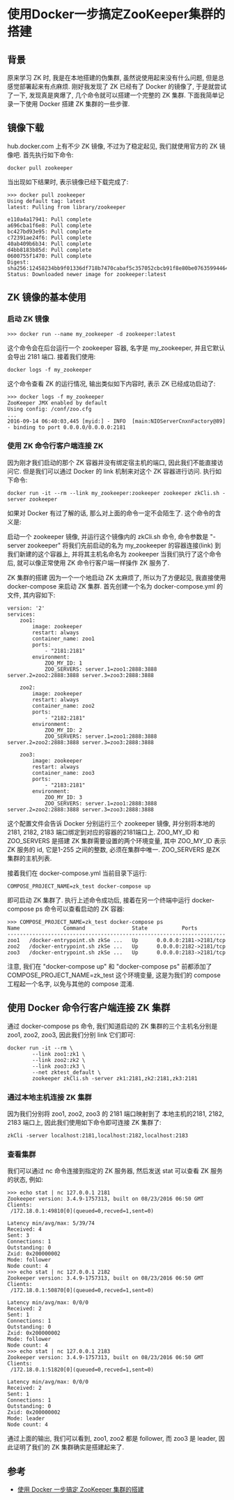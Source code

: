 # 使用Docker一步搞定ZooKeeper集群的搭建

## 背景
原来学习 ZK 时, 我是在本地搭建的伪集群, 虽然说使用起来没有什么问题, 但是总感觉部署起来有点麻烦. 刚好我发现了 ZK 已经有了 Docker 的镜像了, 于是就尝试了一下, 发现真是爽爆了, 几个命令就可以搭建一个完整的 ZK 集群. 下面我简单记录一下使用 Docker 搭建 ZK 集群的一些步骤.

## 镜像下载
hub.docker.com 上有不少 ZK 镜像, 不过为了稳定起见, 我们就使用官方的 ZK 镜像吧.
首先执行如下命令:
```
docker pull zookeeper
```
当出现如下结果时, 表示镜像已经下载完成了:
```
>>> docker pull zookeeper
Using default tag: latest
latest: Pulling from library/zookeeper

e110a4a17941: Pull complete
a696cba1f6e8: Pull complete
bc427bd93e95: Pull complete
c72391ae24f6: Pull complete
40ab409b6b34: Pull complete
d4bb8183b85d: Pull complete
0600755f1470: Pull complete
Digest: sha256:12458234bb9f01336df718b7470cabaf5c357052cbcb91f8e80be07635994464
Status: Downloaded newer image for zookeeper:latest
```
## ZK 镜像的基本使用
### 启动 ZK 镜像
```
>>> docker run --name my_zookeeper -d zookeeper:latest
```
这个命令会在后台运行一个 zookeeper 容器, 名字是 my_zookeeper, 并且它默认会导出 2181 端口.
接着我们使用:
```
docker logs -f my_zookeeper
```
这个命令查看 ZK 的运行情况, 输出类似如下内容时, 表示 ZK 已经成功启动了:

```
>>> docker logs -f my_zookeeper
ZooKeeper JMX enabled by default
Using config: /conf/zoo.cfg
...
2016-09-14 06:40:03,445 [myid:] - INFO  [main:NIOServerCnxnFactory@89] - binding to port 0.0.0.0/0.0.0.0:2181
```
### 使用 ZK 命令行客户端连接 ZK
因为刚才我们启动的那个 ZK 容器并没有绑定宿主机的端口, 因此我们不能直接访问它. 但是我们可以通过 Docker 的 link 机制来对这个 ZK 容器进行访问. 执行如下命令:
```
docker run -it --rm --link my_zookeeper:zookeeper zookeeper zkCli.sh -server zookeeper
```
如果对 Docker 有过了解的话, 那么对上面的命令一定不会陌生了.
这个命令的含义是:

启动一个 zookeeper 镜像, 并运行这个镜像内的 zkCli.sh 命令, 命令参数是 "-server zookeeper"
将我们先前启动的名为 my_zookeeper 的容器连接(link) 到我们新建的这个容器上, 并将其主机名命名为 zookeeper
当我们执行了这个命令后, 就可以像正常使用 ZK 命令行客户端一样操作 ZK 服务了.

ZK 集群的搭建
因为一个一个地启动 ZK 太麻烦了, 所以为了方便起见, 我直接使用 docker-compose 来启动 ZK 集群.
首先创建一个名为 docker-compose.yml 的文件, 其内容如下:
```
version: '2'
services:
    zoo1:
        image: zookeeper
        restart: always
        container_name: zoo1
        ports:
            - "2181:2181"
        environment:
            ZOO_MY_ID: 1
            ZOO_SERVERS: server.1=zoo1:2888:3888 server.2=zoo2:2888:3888 server.3=zoo3:2888:3888

    zoo2:
        image: zookeeper
        restart: always
        container_name: zoo2
        ports:
            - "2182:2181"
        environment:
            ZOO_MY_ID: 2
            ZOO_SERVERS: server.1=zoo1:2888:3888 server.2=zoo2:2888:3888 server.3=zoo3:2888:3888

    zoo3:
        image: zookeeper
        restart: always
        container_name: zoo3
        ports:
            - "2183:2181"
        environment:
            ZOO_MY_ID: 3
            ZOO_SERVERS: server.1=zoo1:2888:3888 server.2=zoo2:2888:3888 server.3=zoo3:2888:3888
```

这个配置文件会告诉 Docker 分别运行三个 zookeeper 镜像, 并分别将本地的 2181, 2182, 2183 端口绑定到对应的容器的2181端口上.
ZOO_MY_ID 和 ZOO_SERVERS 是搭建 ZK 集群需要设置的两个环境变量, 其中 ZOO_MY_ID 表示 ZK 服务的 id, 它是1-255 之间的整数, 必须在集群中唯一. ZOO_SERVERS 是ZK 集群的主机列表.

接着我们在 docker-compose.yml 当前目录下运行:
```
COMPOSE_PROJECT_NAME=zk_test docker-compose up
```
即可启动 ZK 集群了.
执行上述命令成功后, 接着在另一个终端中运行 docker-compose ps 命令可以查看启动的 ZK 容器:
```
>>> COMPOSE_PROJECT_NAME=zk_test docker-compose ps
Name              Command               State           Ports
----------------------------------------------------------------------
zoo1   /docker-entrypoint.sh zkSe ...   Up      0.0.0.0:2181->2181/tcp
zoo2   /docker-entrypoint.sh zkSe ...   Up      0.0.0.0:2182->2181/tcp
zoo3   /docker-entrypoint.sh zkSe ...   Up      0.0.0.0:2183->2181/tcp
```
注意, 我们在 "docker-compose up" 和 "docker-compose ps" 前都添加了 COMPOSE_PROJECT_NAME=zk_test 这个环境变量, 这是为我们的 compose 工程起一个名字, 以免与其他的 compose 混淆.
## 使用 Docker 命令行客户端连接 ZK 集群
通过 docker-compose ps 命令, 我们知道启动的 ZK 集群的三个主机名分别是 zoo1, zoo2, zoo3, 因此我们分别 link 它们即可:
```
docker run -it --rm \
        --link zoo1:zk1 \
        --link zoo2:zk2 \
        --link zoo3:zk3 \
        --net zktest_default \
        zookeeper zkCli.sh -server zk1:2181,zk2:2181,zk3:2181
```
### 通过本地主机连接 ZK 集群
因为我们分别将 zoo1, zoo2, zoo3 的 2181 端口映射到了 本地主机的2181, 2182, 2183 端口上, 因此我们使用如下命令即可连接 ZK 集群了:
```
zkCli -server localhost:2181,localhost:2182,localhost:2183
```

### 查看集群
我们可以通过 nc 命令连接到指定的 ZK 服务器, 然后发送 stat 可以查看 ZK 服务的状态, 例如:
```
>>> echo stat | nc 127.0.0.1 2181
Zookeeper version: 3.4.9-1757313, built on 08/23/2016 06:50 GMT
Clients:
 /172.18.0.1:49810[0](queued=0,recved=1,sent=0)

Latency min/avg/max: 5/39/74
Received: 4
Sent: 3
Connections: 1
Outstanding: 0
Zxid: 0x200000002
Mode: follower
Node count: 4
>>> echo stat | nc 127.0.0.1 2182
Zookeeper version: 3.4.9-1757313, built on 08/23/2016 06:50 GMT
Clients:
 /172.18.0.1:50870[0](queued=0,recved=1,sent=0)

Latency min/avg/max: 0/0/0
Received: 2
Sent: 1
Connections: 1
Outstanding: 0
Zxid: 0x200000002
Mode: follower
Node count: 4
>>> echo stat | nc 127.0.0.1 2183
Zookeeper version: 3.4.9-1757313, built on 08/23/2016 06:50 GMT
Clients:
 /172.18.0.1:51820[0](queued=0,recved=1,sent=0)

Latency min/avg/max: 0/0/0
Received: 2
Sent: 1
Connections: 1
Outstanding: 0
Zxid: 0x200000002
Mode: leader
Node count: 4
```

通过上面的输出, 我们可以看到, zoo1, zoo2 都是 follower, 而 zoo3 是 leader, 因此证明了我们的 ZK 集群确实是搭建起来了.

## 参考

- [使用 Docker 一步搞定 ZooKeeper 集群的搭建][11]

[11]:https://segmentfault.com/a/1190000006907443
